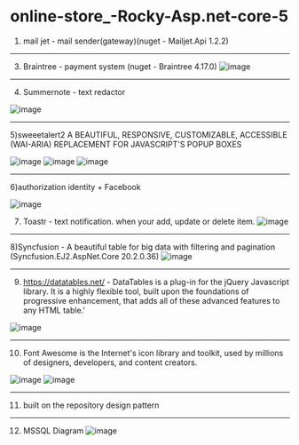 # online-store_-Rocky-Asp.net-core-5
1) mail jet - mail sender(gateway)(nuget - Mailjet.Api 1.2.2)
_______________________________________________________________________________________________________________________________________________________________________
3) Braintree - payment system (nuget - Braintree 4.17.0)
![image](https://user-images.githubusercontent.com/70452790/197140068-f11fbda4-f4fc-4d11-8571-adc4997618f5.png)

_______________________________________________________________________________________________________________________________________________________________________
4) Summernote - text redactor


![image](https://user-images.githubusercontent.com/70452790/197119084-15a466e1-9d98-44e6-8c33-b3bafc45c8af.png)
_________________________________________________________________________________________________________________________________________________________________________
5)sweeetalert2
A BEAUTIFUL, RESPONSIVE, CUSTOMIZABLE, ACCESSIBLE (WAI-ARIA) REPLACEMENT FOR JAVASCRIPT'S POPUP BOXES

![image](https://user-images.githubusercontent.com/70452790/197121500-bccdd491-c8c5-4452-854b-86b642e8fc10.png)
![image](https://user-images.githubusercontent.com/70452790/197121568-e3102480-d077-48cc-bd4d-d31b56cb9f33.png)
![image](https://user-images.githubusercontent.com/70452790/197121594-49115e57-329b-4b40-ba9f-5c65ddd31d92.png)
_________________________________________________________________________________________________________________________________________________________________________
6)authorization identity + Facebook

![image](https://user-images.githubusercontent.com/70452790/197121413-760681f9-b933-4c7d-a876-c1cdf3762186.png)

7) Toastr -  text notification. when your add, update or delete item.
![image](https://user-images.githubusercontent.com/70452790/197122400-0486f59a-f420-4551-9dfa-f40c7bc29778.png)
_________________________________________________________________________________________________________________________________________________________________________
8)Syncfusion - A beautiful table for big data with filtering and pagination (Syncfusion.EJ2.AspNet.Core 20.2.0.36)
![image](https://user-images.githubusercontent.com/70452790/197124961-9abd1134-5ef6-47d2-aed9-f5e99e1aac15.png)
_________________________________________________________________________________________________________________________________________________________________________
9) https://datatables.net/  - DataTables is a plug-in for the jQuery Javascript library. It is a highly flexible tool, built upon the foundations of progressive enhancement, that adds all of these advanced features to any HTML table.'

![image](https://user-images.githubusercontent.com/70452790/197134414-3f749504-5fa2-4e66-88b4-322fd468e501.png)
_______________________________________________________________________________________________________________________________________________________________________
10) Font Awesome is the Internet's icon library and toolkit, used by millions of designers, developers, and content creators.

![image](https://user-images.githubusercontent.com/70452790/197139613-f2437096-d2d7-40d8-9649-33c4840c620e.png)
![image](https://user-images.githubusercontent.com/70452790/197139785-6dd524f3-ea6b-4754-bdb3-21977ae953f9.png)
_______________________________________________________________________________________________________________________________________________________________________
11) built on the repository design pattern
_______________________________________________________________________________________________________________________________________________________________________
12) MSSQL Diagram
![image](https://user-images.githubusercontent.com/70452790/197140940-330683e9-47f9-47ea-b6b8-26fe7e9e6f93.png)






